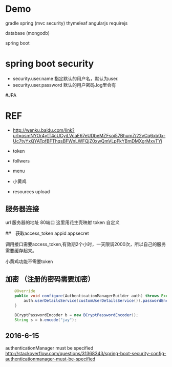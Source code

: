 # Demo

gradle 
spring (mvc security)
thymeleaf
angularjs
requirejs

database (mongodb)
 
spring boot


# spring boot security

- security.user.name 指定默认的用户名，默认为user.
- security.user.password 默认的用户密码.log里会有


#JPA

# REF

- http://wenku.baidu.com/link?url=osmNYOr4ytT4cUCyjLVcaE67eUDbeMZFsoi57BhumZj22vCq6xb0x-Uc7tyYxQYATpfBFThqsBFWnLWFQjZ0xwQmVLpFkYBmDMXgrMxvTYi




-	token
-	follwers
-	menu
-   小黄鸡
-	resources   upload


## 服务器连接
url 服务器的地址		80端口 这里用花生壳映射
token 自定义		

##　获取access_token
appid
appsecret

调用接口需要access_token,有效期2个小时，一天限调2000次，所以自己的服务需要缓存起来。

小黄鸡功能不需要token



## 加密 （注册的密码需要加密）
~~~java
	@Override
	public void configure(AuthenticationManagerBuilder auth) throws Exception {
		auth.userDetailsService(customUserDetailsService()).passwordEncoder(new BCryptPasswordEncoder());
	}
	
	BCryptPasswordEncoder b = new BCryptPasswordEncoder();
	String s = b.encode("jay");
~~~



## 2016-6-15
authenticationManager must be specified
http://stackoverflow.com/questions/31368343/spring-boot-security-config-authenticationmanager-must-be-specified